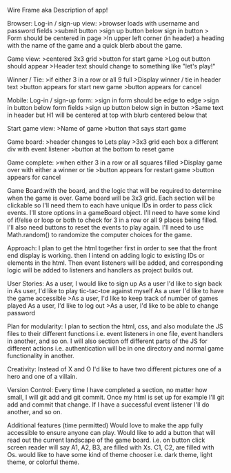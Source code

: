 Wire Frame aka Description of app!

Browser:
Log-in / sign-up view:
	>browser loads with username and password fields
	>submit button
	>sign up button below sign in button
	> Form should be centered in page
	>In upper left corner (in header) a heading with the name of the game and a quick blerb about the game.

Game view:
	>centered 3x3 grid 
	>button for start game
	>Log out button should appear
	>Header text should change to something like "let's play!"
	
Winner / Tie:
	>if either 3 in a row or all 9 full
	>Display winner / tie in header text
	>button appears for start new game
	>button appears for cancel

Mobile:
Log-in / sign-up form:
	>sign in form should be edge to edge
	>sign in button below form fields
	>sign up button below sign in button
	>Same text in header but H1 will be centered at top with blurb centered below that

Start game view:
	>Name of game
	>button that says start game

Game board:
	>header changes to Lets play
	>3x3 grid each box a different div with event listener
	>button at the bottom to reset game
	
Game complete:
	>when either 3 in a row or all squares filled 
	>Display game over with either a winner or tie
	>button appears for restart game
	>button appears for cancel

Game Board:with the board, and the logic that will be required to determine when the game is over.
Game board will be 3x3 grid. Each section will be clickable so I'll need them to each have unique IDs in order to pass click events. 
I'll store options in a gameBoard object. I'll need to have some kind of if/else or loop or both to check for 3 in a row or all 9 places being filled. I'll also need buttons to reset the events to play again. I'll need to use Math.random() to randomize the computer choices for the game. 

Approach:
I plan to get the html together first in order to see that the front end display is working. then I intend on adding logic to existing IDs or elements in the html. Then event listeners will be added, and corresponding logic will be added to listeners and handlers as project builds out. 

User Stories:
As a user, I would like to sign up
As a user I'd like to sign back in
As user, I'd like to play tic-tac-toe against myself 
As a user I'd like to have the game accessible
	>As a user, I'd like to keep track of number of games played
As a user, I'd like to log out
	>As a user, I'd like to be able to change password

Plan for modularity:
I plan to section the html, css, and also modulate the JS files to their different functions i.e. event listeners in one file, event handlers in another, and so on. I will also section off different parts of the JS for different actions i.e. authentication will be in one directory and normal game functionality in another. 

Creativity:
Instead of X and O I'd like to have two different pictures one of a hero and one of a villain.

Version Control:
Every time I have completed a section, no matter how small, I will git add and git commit. Once my html is set up for example I'll git add and commit that change. If I have a successful event listener I'll do another, and so on. 

Additional features (time permitted)
Would love to make the app fully accessible to ensure anyone can play. Would like to add a button that will read out the current landscape of the game board. i.e. on button click screen reader will say A1, A2, B3, are filled with Xs. C1, C2, are filled with Os. would like to have some kind of theme chooser i.e. dark theme, light theme, or colorful theme.
